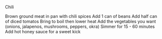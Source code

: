 Chili

Brown ground meat in pan with chili spices
Add 1 can of beans
Add half can of diced tomatos
Bring to boil then lower heat
Add the vegetables you want (onions, jalapenos, mushrooms, peppers, okra)
Simmer for 15 - 60 minutes 
Add hot honey sauce for a sweet kick
